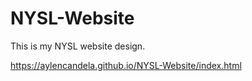 # NYSL-Website

This is my NYSL website design.

https://aylencandela.github.io/NYSL-Website/index.html
